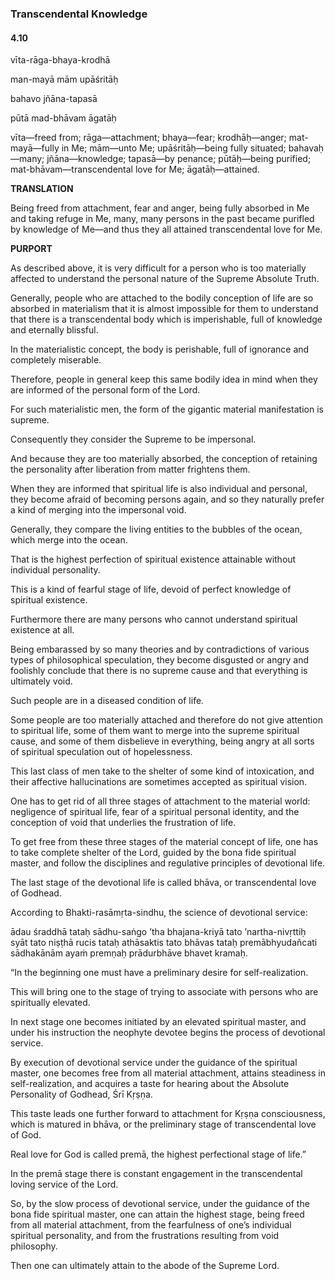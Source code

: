 <!--
.. title: Bg:ignorance:22/199
.. slug: bg-22-ignorance
.. date: 2019-08-14 03:48:37 UTC-04:00
.. tags: ignorance
.. category: bhagavad-gita
.. link:
.. description: ignorance
.. type: text
-->

### Transcendental Knowledge

#### 4.10

vīta-rāga-bhaya-krodhā

man-mayā mām upāśritāḥ

bahavo jñāna-tapasā

pūtā mad-bhāvam āgatāḥ

<!-- TEASER_END -->

vīta—freed from; rāga—attachment; bhaya—fear; krodhāḥ—anger; mat-mayā—fully in Me; mām—unto Me; upāśritāḥ—being fully situated; bahavaḥ—many; jñāna—knowledge; tapasā—by penance; pūtāḥ—being purified; mat-bhāvam—transcendental love for Me; āgatāḥ—attained.

**TRANSLATION**

Being freed from attachment, fear and anger, being fully absorbed in Me and taking refuge in Me, many, many persons in the past became purifled by knowledge of Me—and thus they all attained transcendental love for Me.

**PURPORT**

As described above, it is very difficult for a person who is too materially affected to understand the personal nature of the Supreme Absolute Truth.

Generally, people who are attached to the bodily conception of life are so absorbed in materialism that it is almost impossible for them to understand that there is a transcendental body which is imperishable, full of knowledge and eternally blissful.

In the materialistic concept, the body is perishable, full of ignorance and completely miserable.

Therefore, people in general keep this same bodily idea in mind when they are informed of the personal form of the Lord.

For such materialistic men, the form of the gigantic material manifestation is supreme.

Consequently they consider the Supreme to be impersonal.

And because they are too materially absorbed, the conception of retaining the personality after liberation from matter frightens them.

When they are informed that spiritual life is also individual and personal, they become afraid of becoming persons again, and so they naturally prefer a kind of merging into the impersonal void.

Generally, they compare the living entities to the bubbles of the ocean, which merge into the ocean.

That is the highest perfection of spiritual existence attainable without individual personality.

This is a kind of fearful stage of life, devoid of perfect knowledge of spiritual existence.

Furthermore there are many persons who cannot understand spiritual existence at all.

Being embarassed by so many theories and by contradictions of various types of philosophical speculation, they become disgusted or angry and foolishly conclude that there is no supreme cause and that everything is ultimately void.

Such people are in a diseased condition of life.

Some people are too materially attached and therefore do not give attention to spiritual life, some of them want to merge into the supreme spiritual cause, and some of them disbelieve in everything, being angry at all sorts of spiritual speculation out of hopelessness.

This last class of men take to the shelter of some kind of intoxication, and their affective hallucinations are sometimes accepted as spiritual vision.

One has to get rid of all three stages of attachment to the material world: negligence of spiritual life, fear of a spiritual personal identity, and the conception of void that underlies the frustration of life.

To get free from these three stages of the material concept of life, one has to take complete shelter of the Lord, guided by the bona fide spiritual master, and follow the disciplines and regulative principles of devotional life.

The last stage of the devotional life is called bhāva, or transcendental love of Godhead.

According to Bhakti-rasāmṛta-sindhu, the science of devotional service:

ādau śraddhā tataḥ sādhu-saṅgo ’tha bhajana-kriyā tato ’nartha-nivṛttiḥ syāt tato niṣṭhā rucis tataḥ athāsaktis tato bhāvas tataḥ premābhyudañcati sādhakānām ayaṁ premṇaḥ prādurbhāve bhavet kramaḥ.

“In the beginning one must have a preliminary desire for self-realization.

This will bring one to the stage of trying to associate with persons who are spiritually elevated.

In next stage one becomes initiated by an elevated spiritual master, and under his instruction the neophyte devotee begins the process of devotional service.

By execution of devotional service under the guidance of the spiritual master, one becomes free from all material attachment, attains steadiness in self-realization, and acquires a taste for hearing about the Absolute Personality of Godhead, Śrī Kṛṣṇa.

This taste leads one further forward to attachment for Kṛṣṇa consciousness, which is matured in bhāva, or the preliminary stage of transcendental love of God.

Real love for God is called premā, the highest perfectional stage of life.”

In the premā stage there is constant engagement in the transcendental loving service of the Lord.

So, by the slow process of devotional service, under the guidance of the bona fide spiritual master, one can attain the highest stage, being freed from all material attachment, from the fearfulness of one’s individual spiritual personality, and from the frustrations resulting from void philosophy.

Then one can ultimately attain to the abode of the Supreme Lord.

